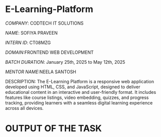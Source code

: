 # E-Learning-Platform

*COMPANY*: CODTECH IT SOLUTIONS

*NAME*: SOFIYA PRAVEEN

*INTERN ID*: CT08MZG

*DOMAIN*:FRONTEND WEB DEVELOPMENT

*BATCH DURATION*: January 25th, 2025 to May 12th, 2025

*MENTOR NAME*:NEELA SANTOSH

DESCRIPTION: The E-Learning Platform is a responsive web application developed using HTML, CSS, and JavaScript, designed to deliver educational content in an interactive and user-friendly format. It includes features like course listings, video embedding, quizzes, and progress tracking, providing learners with a seamless digital learning experience across all devices.


# OUTPUT OF THE TASK
